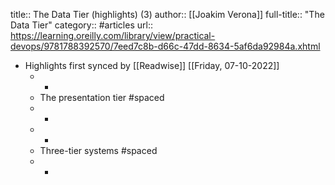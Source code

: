 title:: The Data Tier (highlights) (3)
author:: [[Joakim Verona]]
full-title:: "The Data Tier"
category:: #articles
url:: https://learning.oreilly.com/library/view/practical-devops/9781788392570/7eed7c8b-d66c-47dd-8634-5af6da92984a.xhtml

- Highlights first synced by [[Readwise]] [[Friday, 07-10-2022]]
	- -
	- The presentation tier #spaced
	- -
	- -
	- Three-tier systems #spaced
	- -